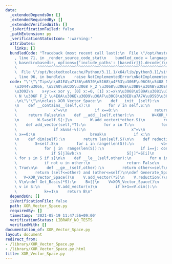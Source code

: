 ```yaml
---
data:
  _extendedDependsOn: []
  _extendedRequiredBy: []
  _extendedVerifiedWith: []
  _isVerificationFailed: false
  _pathExtension: py
  _verificationStatusIcon: ':warning:'
  attributes:
    links: []
  bundledCode: "Traceback (most recent call last):\n  File \"/opt/hostedtoolcache/Python/3.11.1/x64/lib/python3.11/site-packages/onlinejudge_verify/documentation/build.py\"\
    , line 71, in _render_source_code_stat\n    bundled_code = language.bundle(stat.path,\
    \ basedir=basedir, options={'include_paths': [basedir]}).decode()\n          \
    \         ^^^^^^^^^^^^^^^^^^^^^^^^^^^^^^^^^^^^^^^^^^^^^^^^^^^^^^^^^^^^^^^^^^^^^^^^^^^^^^^^^\n\
    \  File \"/opt/hostedtoolcache/Python/3.11.1/x64/lib/python3.11/site-packages/onlinejudge_verify/languages/python.py\"\
    , line 96, in bundle\n    raise NotImplementedError\nNotImplementedError\n"
  code: "\"\"\"Tips\n\u81EA\u7136\u6570\u5168\u4F53\u306E\u96C6\u5408 N \u306B\u304A\
    \u3044\u3066, \u52A0\u6CD5\u3068 F_2 \u3068\u306E\u30B9\u30AB\u30E9\u30FC\u500D\
    \u3092\n    x+y:=x xor y, [0] x:=0, [1] x:=x\n\u3068\u5B9A\u3081\u308B\u3068,\
    \ N \u306F F_2 \u4E0A\u306E\u30D9\u30AF\u30C8\u30EB\u7A7A\u9593\u306B\u306A\u308B\
    .\n\"\"\"\n\nclass XOR_Vector_Space:\n    def __init__(self):\n        self.S=[]\n\
    \n    def __contains__(self,x):\n        for v in self.S:\n            if x&v&(-v):\n\
    \                x^=v\n            if x==0:\n                return True\n   \
    \     return False\n\n    def __add__(self,other):\n        W=XOR_Vector_Space()\n\
    \n        W.S=self.S[:]\n        W.add_vector(*other.S)\n        return W\n\n\
    \    def add_vector(self,*T):\n        for x in T:\n            for v in self.S:\n\
    \                if x&v&(-v):\n                    x^=v\n                    if\
    \ x==0:\n                        break\n            if x:\n                self.S.append(x)\n\
    \n    def dim(self):\n        return len(self.S)\n\n    def reduction(self):\n\
    \        S=self.S\n        for i in range(len(S)):\n            vb=S[i]&(-S[i])\n\
    \            for j in  range(len(S)):\n                if i==j: continue\n\n \
    \               if S[j]&vb:\n                    S[j]^=S[i]\n        self.S=[s\
    \ for s in S if s]\n\n    def __le__(self,other):\n        for u in self.S:\n\
    \            if not u in other:\n                return False\n        return\
    \ True\n\n    def __ge__(self,other):\n        return other<=self\n\n    def __eq__(self,other):\n\
    \        return (self<=other) and (other<=self)\n\ndef Generate_Space(*S):\n \
    \   V=XOR_Vector_Space()\n    V.add_vector(*S)\n    V.reduction()\n    return\
    \ V\n\ndef Get_Basis(*S):\n    B=[]\n    V=XOR_Vector_Space()\n    k=0\n    for\
    \ v in S:\n        V.add_vector(v)\n        if k+1==V.dim():\n            B.append(v)\n\
    \            k+=1\n    return B\n"
  dependsOn: []
  isVerificationFile: false
  path: XOR_Vector_Space.py
  requiredBy: []
  timestamp: '2021-05-19 11:47:56+09:00'
  verificationStatus: LIBRARY_NO_TESTS
  verifiedWith: []
documentation_of: XOR_Vector_Space.py
layout: document
redirect_from:
- /library/XOR_Vector_Space.py
- /library/XOR_Vector_Space.py.html
title: XOR_Vector_Space.py
---
```

